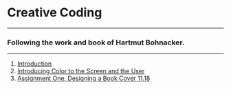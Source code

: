 # Creative Coding

---

### Following the work and book of Hartmut Bohnacker.

---

1. [Introduction](00_Introduction/)
2. [Introducing Color to the Screen and the User](01_Color/)
3. [Assignment One, Designing a Book Cover 11.18](CA_01/)
